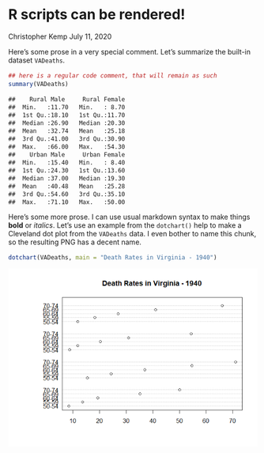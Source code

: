 R scripts can be rendered\!
================
Christopher Kemp
July 11, 2020

Here’s some prose in a very special comment. Let’s summarize the
built-in dataset `VADeaths`.

``` r
## here is a regular code comment, that will remain as such
summary(VADeaths)
```

    ##    Rural Male     Rural Female  
    ##  Min.   :11.70   Min.   : 8.70  
    ##  1st Qu.:18.10   1st Qu.:11.70  
    ##  Median :26.90   Median :20.30  
    ##  Mean   :32.74   Mean   :25.18  
    ##  3rd Qu.:41.00   3rd Qu.:30.90  
    ##  Max.   :66.00   Max.   :54.30  
    ##    Urban Male     Urban Female  
    ##  Min.   :15.40   Min.   : 8.40  
    ##  1st Qu.:24.30   1st Qu.:13.60  
    ##  Median :37.00   Median :19.30  
    ##  Mean   :40.48   Mean   :25.28  
    ##  3rd Qu.:54.60   3rd Qu.:35.10  
    ##  Max.   :71.10   Max.   :50.00

Here’s some more prose. I can use usual markdown syntax to make things
**bold** or *italics*. Let’s use an example from the `dotchart()` help
to make a Cleveland dot plot from the `VADeaths` data. I even bother to
name this chunk, so the resulting PNG has a decent name.

``` r
dotchart(VADeaths, main = "Death Rates in Virginia - 1940")
```

![](fun-script_files/figure-gfm/dotchart-1.png)<!-- -->
